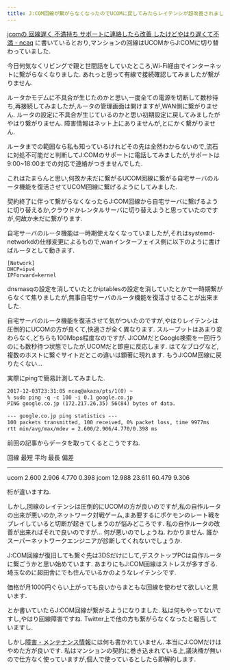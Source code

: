 ```yaml
---
title: J:COM回線が繋がらなくなったのでUCOMに戻してみたらレイテンシが超改善されました,しかし自作ルータは不安定なのでどうにかしたい
---
```


[jcomの 回線遅く 不満持ち サポートに連絡したら改善 したけどやはり遅くて不満 - ncaq](https://www.ncaq.net/2017/02/20/)
に書いているとおり,マンションの回線はUCOMからJ:COMに切り替わっていました.

今日何気なくリビングで親と世間話をしていたところ,Wi-Fi経由でインターネットに繋がらなくなりました.
あれっと思って有線で接続確認してみましたが繋がりません.

ルータかモデムに不具合が生じたのかと思い,一度全ての電源を切断して数秒待ち,再接続してみましたが,ルータの管理画面は開けますが,WAN側に繋がりません.
ルータの設定に不具合が生じているのかと思い初期設定に戻してみましたがやはり繋がりません.
障害情報はネット上にありませんが,とにかく繋がりません.

ルータまでの範囲なら私も知っているけれどその先は全然わからないので,流石に対処不可能だと判断してJ:COMのサポートに電話してみましたが,サポートは9:00~18:00までの対応で連絡がつきませんでした.

これはたまらんと思い,何故か未だに繋がるUCOM回線に繋がる自宅サーバのルータ機能を復活させてUCOM回線に繋げるようにしてみました.

契約終了に伴って繋がらなくなったらJ:COM回線から自宅サーバに繋げるように切り替えるか,クラウドかレンタルサーバに切り替えようと思っていたのですが,何故か未だに繋がります.

自宅サーバのルータ機能は一時期使えなくなっていましたが,それはsystemd-networkdの仕様変更によるもので,wanインターフェイス側に以下のように書けばルータとして動きます.

~~~network
[Network]
DHCP=ipv4
IPForward=kernel
~~~

dnsmasqの設定を消していたとかiptablesの設定を消していたとかで一時期繋がらなくて焦りましたが,無事自宅サーバのルータ機能を復活させることが出来ました.

自宅サーバのルータ機能を復活させて気がついたのですが,やはりレイテンシは圧倒的にUCOMの方が良くて,快適さが全く異なります.
スループットはあまり変わらなく,どちらも100Mbps程度なのですが.
J:COMだとGoogle検索を一回行うのにも数秒待つ状態でしたが,UCOMだと即座に反応します.
はてなブログなど,複数のホストに繋ぐサイトだとこの違いは顕著に現れます.
もうJ:COM回線に戻りたくない…

実際にpingで簡易計測してみました.

~~~txt
2017-12-03T23:31:05 ncaq@akaza/pts/1(0) ~
% sudo ping -q -c 100 -i 0.1 google.co.jp
PING google.co.jp (172.217.26.35) 56(84) bytes of data.

--- google.co.jp ping statistics ---
100 packets transmitted, 100 received, 0% packet loss, time 9977ms
rtt min/avg/max/mdev = 2.600/2.906/4.770/0.398 ms
~~~

前回の記事からデータを取ってくるとこうですね.

回線 最短   平均   最長   偏差
---- ------ ------ ------ ------
ucom  2.600  2.906  4.770 0.398
jcom 12.988 23.611 60.479 9.306

桁が違いますね.

しかし,回線のレイテンシは圧倒的にUCOMの方が良いのですが,私の自作ルータの出来が悪いのか,ネットワーク対戦ゲーム,まあ要するにポケモンのレート戦をプレイしていると切断が起きてしまうのが悩みどころです.
私の自作ルータの改善が出来ればそれで良いのですが…
何が悪いのでしょうね.
わかりません.
誰かスーパーネットワークエンジニアが診断してくれないでしょうか.

J:COM回線が復旧しても繋ぐ先は3DSだけにして,デスクトップPCは自作ルータに繋ごうかと思い始めています.
あまりにもJ:COM回線はストレスが多すぎる.
埼玉なのに超田舎にでも住んでいるかのようなレイテンシです.

価格が月1000円ぐらい上がっても良いからまともな回線を使わせて欲しいと思います.

とか書いていたらJ:COM回線が繋がるようになりました.
私は何もやってないですし,やはり回線障害ですね.
Twitter上で他の方も繋がらなくなったと報告していますし.

しかし[障害・メンテナンス情報](https://information.myjcom.jp/maintenance_outage/)には何も書かれていません.
本当にJ:COMだけはやめた方が良いです.
私はマンションの契約に巻き込まれている上,議決権が無いので仕方なく使っていますが,個人で使っているとしたら即解約します.

